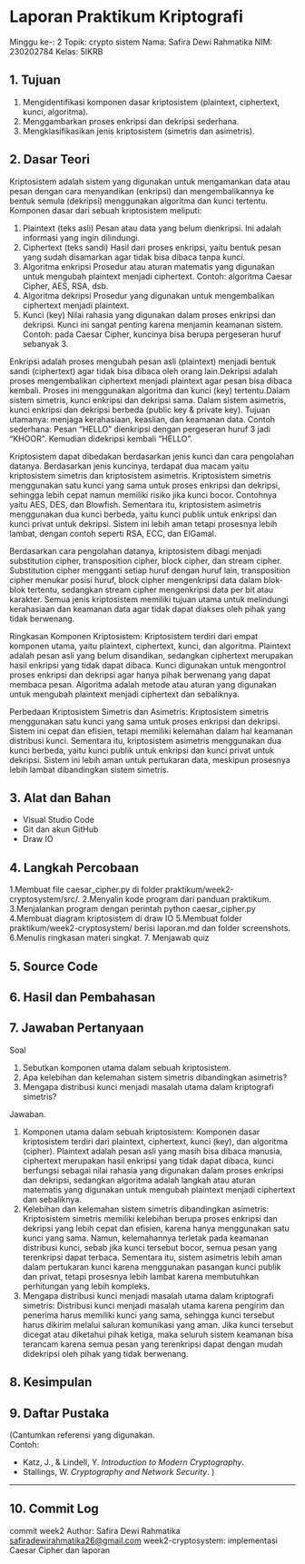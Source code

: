 # Laporan Praktikum Kriptografi
Minggu ke-: 2
Topik: crypto sistem 
Nama: Safira Dewi Rahmatika 
NIM: 230202784
Kelas: 5IKRB 

## 1. Tujuan
1. Mengidentifikasi komponen dasar kriptosistem (plaintext, ciphertext, kunci, algoritma).
2. Menggambarkan proses enkripsi dan dekripsi sederhana.
3. Mengklasifikasikan jenis kriptosistem (simetris dan asimetris).
   
## 2. Dasar Teori
Kriptosistem adalah sistem yang digunakan untuk mengamankan data atau pesan dengan cara menyandikan (enkripsi) dan mengembalikannya ke bentuk semula (dekripsi) menggunakan algoritma dan kunci tertentu.
Komponen dasar dari sebuah kriptosistem meliputi:
1. Plaintext (teks asli)
Pesan atau data yang belum dienkripsi. Ini adalah informasi yang ingin dilindungi.
2. Ciphertext (teks sandi)
Hasil dari proses enkripsi, yaitu bentuk pesan yang sudah disamarkan agar tidak bisa dibaca tanpa kunci.
3. Algoritma enkripsi
Prosedur atau aturan matematis yang digunakan untuk mengubah plaintext menjadi ciphertext.
Contoh: algoritma Caesar Cipher, AES, RSA, dsb.
4. Algoritma dekripsi
Prosedur yang digunakan untuk mengembalikan ciphertext menjadi plaintext.
5. Kunci (key)
Nilai rahasia yang digunakan dalam proses enkripsi dan dekripsi. Kunci ini sangat penting karena menjamin keamanan sistem. Contoh: pada Caesar Cipher, kuncinya bisa berupa pergeseran huruf sebanyak 3.

Enkripsi adalah proses mengubah pesan asli (plaintext) menjadi bentuk sandi (ciphertext) agar tidak bisa dibaca oleh orang lain.Dekripsi adalah proses mengembalikan ciphertext menjadi plaintext agar pesan bisa dibaca kembali.
Proses ini menggunakan algoritma dan kunci (key) tertentu.Dalam sistem simetris, kunci enkripsi dan dekripsi sama.
Dalam sistem asimetris, kunci enkripsi dan dekripsi berbeda (public key & private key).
Tujuan utamanya: menjaga kerahasiaan, keaslian, dan keamanan data.
Contoh sederhana: Pesan “HELLO” dienkripsi dengan pergeseran huruf 3 jadi “KHOOR”. Kemudian didekripsi kembali “HELLO”.

Kriptosistem dapat dibedakan berdasarkan jenis kunci dan cara pengolahan datanya. Berdasarkan jenis kuncinya, terdapat dua macam yaitu kriptosistem simetris dan kriptosistem asimetris. Kriptosistem simetris menggunakan satu kunci yang sama untuk proses enkripsi dan dekripsi, sehingga lebih cepat namun memiliki risiko jika kunci bocor. Contohnya yaitu AES, DES, dan Blowfish. Sementara itu, kriptosistem asimetris menggunakan dua kunci berbeda, yaitu kunci publik untuk enkripsi dan kunci privat untuk dekripsi. Sistem ini lebih aman tetapi prosesnya lebih lambat, dengan contoh seperti RSA, ECC, dan ElGamal.

Berdasarkan cara pengolahan datanya, kriptosistem dibagi menjadi substitution cipher, transposition cipher, block cipher, dan stream cipher. Substitution cipher mengganti setiap huruf dengan huruf lain, transposition cipher menukar posisi huruf, block cipher mengenkripsi data dalam blok-blok tertentu, sedangkan stream cipher mengenkripsi data per bit atau karakter. Semua jenis kriptosistem memiliki tujuan utama untuk melindungi kerahasiaan dan keamanan data agar tidak dapat diakses oleh pihak yang tidak berwenang.

Ringkasan Komponen Kriptosistem:
Kriptosistem terdiri dari empat komponen utama, yaitu plaintext, ciphertext, kunci, dan algoritma. Plaintext adalah pesan asli yang belum disandikan, sedangkan ciphertext merupakan hasil enkripsi yang tidak dapat dibaca. Kunci digunakan untuk mengontrol proses enkripsi dan dekripsi agar hanya pihak berwenang yang dapat membaca pesan. Algoritma adalah metode atau aturan yang digunakan untuk mengubah plaintext menjadi ciphertext dan sebaliknya.

Perbedaan Kriptosistem Simetris dan Asimetris:
Kriptosistem simetris menggunakan satu kunci yang sama untuk proses enkripsi dan dekripsi. Sistem ini cepat dan efisien, tetapi memiliki kelemahan dalam hal keamanan distribusi kunci. Sementara itu, kriptosistem asimetris menggunakan dua kunci berbeda, yaitu kunci publik untuk enkripsi dan kunci privat untuk dekripsi. Sistem ini lebih aman untuk pertukaran data, meskipun prosesnya lebih lambat dibandingkan sistem simetris.


## 3. Alat dan Bahan
- Visual Studio Code 
- Git dan akun GitHub
- Draw IO 

## 4. Langkah Percobaan
1.Membuat file caesar_cipher.py di folder praktikum/week2-cryptosystem/src/.
2.Menyalin kode program dari panduan praktikum.
3.Menjalankan program dengan perintah python caesar_cipher.py
4.Membuat diagram kriptosistem di draw IO 
5.Membuat folder praktikum/week2-cryptosystem/ berisi laporan.md dan folder screenshots.
6.Menulis ringkasan materi singkat.
7. Menjawab quiz

## 5. Source Code


## 6. Hasil dan Pembahasan


## 7. Jawaban Pertanyaan
Soal
1. Sebutkan komponen utama dalam sebuah kriptosistem.
2. Apa kelebihan dan kelemahan sistem simetris dibandingkan asimetris?
3. Mengapa distribusi kunci menjadi masalah utama dalam kriptografi simetris?
   
Jawaban.
1. Komponen utama dalam sebuah kriptosistem:
Komponen dasar kriptosistem terdiri dari plaintext, ciphertext, kunci (key), dan algoritma (cipher). Plaintext adalah pesan asli yang masih bisa dibaca manusia, ciphertext merupakan hasil enkripsi yang tidak dapat dibaca, kunci berfungsi sebagai nilai rahasia yang digunakan dalam proses enkripsi dan dekripsi, sedangkan algoritma adalah langkah atau aturan matematis yang digunakan untuk mengubah plaintext menjadi ciphertext dan sebaliknya.
2. Kelebihan dan kelemahan sistem simetris dibandingkan asimetris:
Kriptosistem simetris memiliki kelebihan berupa proses enkripsi dan dekripsi yang lebih cepat dan efisien, karena hanya menggunakan satu kunci yang sama. Namun, kelemahannya terletak pada keamanan distribusi kunci, sebab jika kunci tersebut bocor, semua pesan yang terenkripsi dapat terbaca. Sementara itu, sistem asimetris lebih aman dalam pertukaran kunci karena menggunakan pasangan kunci publik dan privat, tetapi prosesnya lebih lambat karena membutuhkan perhitungan yang lebih kompleks.
3. Mengapa distribusi kunci menjadi masalah utama dalam kriptografi simetris:
Distribusi kunci menjadi masalah utama karena pengirim dan penerima harus memiliki kunci yang sama, sehingga kunci tersebut harus dikirim melalui saluran komunikasi yang aman. Jika kunci tersebut dicegat atau diketahui pihak ketiga, maka seluruh sistem keamanan bisa terancam karena semua pesan yang terenkripsi dapat dengan mudah didekripsi oleh pihak yang tidak berwenang.

## 8. Kesimpulan


## 9. Daftar Pustaka
(Cantumkan referensi yang digunakan.  
Contoh:  
- Katz, J., & Lindell, Y. *Introduction to Modern Cryptography*.  
- Stallings, W. *Cryptography and Network Security*.  )

---

## 10. Commit Log
commit week2
Author: Safira Dewi Rahmatika safiradewirahmatika26@gmail.com
    week2-cryptosystem: implementasi Caesar Cipher dan laporan 
